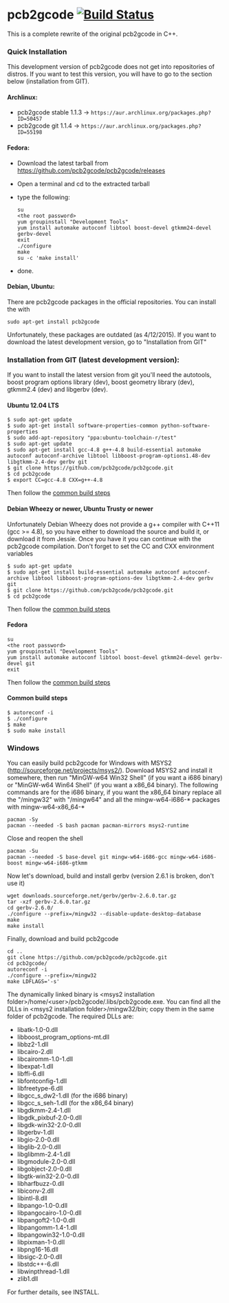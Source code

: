 # pcb2gcode [![Build Status](https://travis-ci.org/pcb2gcode/pcb2gcode.svg?branch=master)](https://travis-ci.org/pcb2gcode/pcb2gcode)

This is a complete rewrite of the original pcb2gcode in C++.

### Quick Installation
This development version of pcb2gcode does not get into repositories of distros. If you want to test this version, you will have to go to the section below (installation from GIT).

#### Archlinux:
* pcb2gcode stable 1.1.3 -> `https://aur.archlinux.org/packages.php?ID=50457`
* pcb2gcode git 1.1.4 -> `https://aur.archlinux.org/packages.php?ID=55198`

#### Fedora:
* Download the latest tarball from https://github.com/pcb2gcode/pcb2gcode/releases
* Open a terminal and cd to the extracted tarball
* type the following:

    ```
    su
    <the root password>
    yum groupinstall "Development Tools"
    yum install automake autoconf libtool boost-devel gtkmm24-devel gerbv-devel
    exit
    ./configure
    make
    su -c 'make install'
	```
    
* done.

#### Debian, Ubuntu:
There are pcb2gcode packages in the official repositories. You can install the with

    sudo apt-get install pcb2gcode

Unfortunately, these packages are outdated (as 4/12/2015). If you want to download the latest development
version, go to "Installation from GIT"

### Installation from GIT (latest development version):
If you want to install the latest version from git you'll need the autotools, boost program options library
(dev), boost geometry library (dev), gtkmm2.4 (dev) and libgerbv (dev).

#### Ubuntu 12.04 LTS

    $ sudo apt-get update
    $ sudo apt-get install software-properties-common python-software-properties
    $ sudo add-apt-repository "ppa:ubuntu-toolchain-r/test"
    $ sudo apt-get update
    $ sudo apt-get install gcc-4.8 g++-4.8 build-essential automake autoconf autoconf-archive libtool libboost-program-options1.48-dev libgtkmm-2.4-dev gerbv git
    $ git clone https://github.com/pcb2gcode/pcb2gcode.git
    $ cd pcb2gcode
    $ export CC=gcc-4.8 CXX=g++-4.8

Then follow the [common build steps](#commonbuild)

#### Debian Wheezy or newer, Ubuntu Trusty or newer

Unfortunately Debian Wheezy does not provide a g++ compiler with C++11 (gcc >= 4.8), so you have either to download the source and build it, or download it from Jessie.
Once you have it you can continue with the pcb2gcode compilation. Don't forget to set the CC and CXX environment variables

    $ sudo apt-get update
    $ sudo apt-get install build-essential automake autoconf autoconf-archive libtool libboost-program-options-dev libgtkmm-2.4-dev gerbv git
    $ git clone https://github.com/pcb2gcode/pcb2gcode.git
    $ cd pcb2gcode

Then follow the [common build steps](#commonbuild)

#### Fedora

    su
    <the root password>
    yum groupinstall "Development Tools"
    yum install automake autoconf libtool boost-devel gtkmm24-devel gerbv-devel git
    exit

Then follow the [common build steps](#commonbuild)

#### Common build steps<a name="commonbuild"></a>

    $ autoreconf -i
    $ ./configure
    $ make
    $ sudo make install

### Windows
You can easily build pcb2gcode for Windows with MSYS2 (http://sourceforge.net/projects/msys2/).
Download MSYS2 and install it somewhere, then run "MinGW-w64 Win32 Shell" (if you want a i686 binary) or "MinGW-w64 Win64 Shell" (if you want a x86_64 binary). The following commands are for the i686 binary, if you want the x86_64 binary replace all the "/mingw32" with "/mingw64" and all the mingw-w64-i686-* packages with mingw-w64-x86_64-*

    pacman -Sy
    pacman --needed -S bash pacman pacman-mirrors msys2-runtime

Close and reopen the shell

    pacman -Su
    pacman --needed -S base-devel git mingw-w64-i686-gcc mingw-w64-i686-boost mingw-w64-i686-gtkmm

Now let's download, build and install gerbv (version 2.6.1 is broken, don't use it)

    wget downloads.sourceforge.net/gerbv/gerbv-2.6.0.tar.gz
    tar -xzf gerbv-2.6.0.tar.gz
    cd gerbv-2.6.0/    
    ./configure --prefix=/mingw32 --disable-update-desktop-database
    make
    make install

Finally, download and build pcb2gcode

    cd ..
    git clone https://github.com/pcb2gcode/pcb2gcode.git
    cd pcb2gcode/
    autoreconf -i
    ./configure --prefix=/mingw32
    make LDFLAGS='-s'

The dynamically linked binary is &lt;msys2 installation folder&gt;/home/&lt;user&gt;/pcb2gcode/.libs/pcb2gcode.exe.
You can find all the DLLs in &lt;msys2 installation folder&gt;/mingw32/bin; copy them in the same folder of pcb2gcode. The required DLLs are:
 * libatk-1.0-0.dll
 * libboost_program_options-mt.dll
 * libbz2-1.dll
 * libcairo-2.dll
 * libcairomm-1.0-1.dll
 * libexpat-1.dll
 * libffi-6.dll
 * libfontconfig-1.dll
 * libfreetype-6.dll
 * libgcc_s_dw2-1.dll (for the i686 binary)
 * libgcc_s_seh-1.dll (for the x86_64 binary)
 * libgdkmm-2.4-1.dll
 * libgdk_pixbuf-2.0-0.dll
 * libgdk-win32-2.0-0.dll
 * libgerbv-1.dll
 * libgio-2.0-0.dll
 * libglib-2.0-0.dll
 * libglibmm-2.4-1.dll
 * libgmodule-2.0-0.dll
 * libgobject-2.0-0.dll
 * libgtk-win32-2.0-0.dll
 * libharfbuzz-0.dll
 * libiconv-2.dll
 * libintl-8.dll
 * libpango-1.0-0.dll
 * libpangocairo-1.0-0.dll
 * libpangoft2-1.0-0.dll
 * libpangomm-1.4-1.dll
 * libpangowin32-1.0-0.dll
 * libpixman-1-0.dll
 * libpng16-16.dll
 * libsigc-2.0-0.dll
 * libstdc++-6.dll
 * libwinpthread-1.dll
 * zlib1.dll

For further details, see INSTALL.
